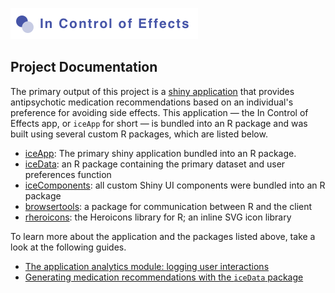 ![in control of effects](../imgs/incontrolofeffects.png)

## Project Documentation

The primary output of this project is a [shiny application](https://shiny.rstudio.com) that provides antipsychotic medication recommendations based on an individual's preference for avoiding side effects. This application &mdash; the In Control of Effects app, or `iceApp` for short &mdash; is bundled into an R package and was built using several custom R packages, which are listed below.

- [iceApp](https://github.com/InControlofEffects/iceApp): The primary shiny application bundled into an R package.
- [iceData](https://github.com/InControlofEffects/iceData): an R package containing the primary dataset and user preferences function
- [iceComponents](https://github.com/InControlofEffects/iceComponents): all custom Shiny UI components were bundled into an R package
- [browsertools](https://github.com/davidruvolo51/browsertools): a package for communication between R and the client
- [rheroicons](https://github.com/davidruvolo51/rheroicons): the Heroicons library for R; an inline SVG icon library

To learn more about the application and the packages listed above, take a look at the following guides.

- [The application analytics module: logging user interactions](app_data/)
- [Generating medication recommendations with the `iceData` package](generating_medications/)